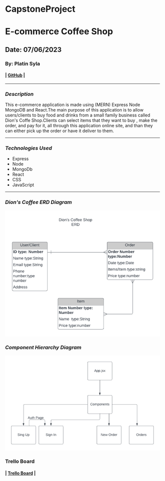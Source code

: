 # CapstoneProject 

# E-commerce Coffee Shop
## Date: 07/06/2023

### By: Platin Syla 

####  | [GitHub](https://github.com/platinyy/CapstoneProject) |

---

### **_Description_**
This e-commerce application is made using (MERN) Express Node MongoDB and React.The main purpose of this application is to allow users/clients to buy food and drinks from a small family business called Dion's Coffe Shop.Clients can select items that they want to buy , make the order, and pay for it, all through this application online site, and than they can either pick up the order or have it deliver to them.

---
### **_Technologies Used_**

- Express
- Node
- MongoDb
- React
- CSS
- JavaScript

---

### **_Dion's Coffee ERD Diagram_**
![Image](ImagesReadme/ERd.png)

### **_Component Hierarchy Diagram_**
![Image](ImagesReadme/Hiearchy.png)

### **Trello Board**
####  | [Trello Board](https://trello.com/invite/b/buVIf6Gy/ATTIf9b51c77ff04c943e3eec18d9e945bb3610EFE12/capstone-project) |